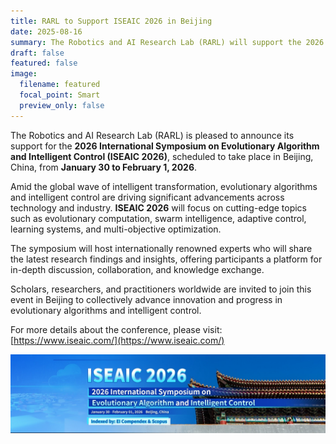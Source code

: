 ```yaml
---
title: RARL to Support ISEAIC 2026 in Beijing
date: 2025-08-16
summary: The Robotics and AI Research Lab (RARL) will support the 2026 International Symposium on Evolutionary Algorithm and Intelligent Control (ISEAIC 2026), taking place in Beijing from January 30 to February 1, 2026.
draft: false
featured: false
image:
  filename: featured
  focal_point: Smart
  preview_only: false
---
```

The Robotics and AI Research Lab (RARL) is pleased to announce its support for the **2026 International Symposium on Evolutionary Algorithm and Intelligent Control (ISEAIC 2026)**, scheduled to take place in Beijing, China, from **January 30 to February 1, 2026**.

Amid the global wave of intelligent transformation, evolutionary algorithms and intelligent control are driving significant advancements across technology and industry. **ISEAIC 2026** will focus on cutting-edge topics such as evolutionary computation, swarm intelligence, adaptive control, learning systems, and multi-objective optimization.

The symposium will host internationally renowned experts who will share the latest research findings and insights, offering participants a platform for in-depth discussion, collaboration, and knowledge exchange.

Scholars, researchers, and practitioners worldwide are invited to join this event in Beijing to collectively advance innovation and progress in evolutionary algorithms and intelligent control.  

For more details about the conference, please visit: [https://www.iseaic.com/](https://www.iseaic.com/)

![](Picture1.jpg)  
